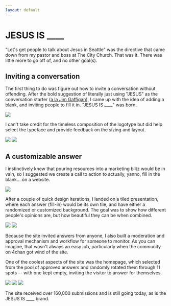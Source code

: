 ```yaml
---
layout: default
---
```


# JESUS IS ____

"Let's get people to talk about Jesus in Seattle" was the directive that came down from my pastor and boss at The City Church. That was it. There was little more to go off of, and no other goal(s).

## Inviting a conversation

The first thing to do was figure out how to invite a conversation without offending. After the bold suggestion of literally just using "JESUS" as the conversation starter ([a la Jim Gaffigan](https://www.youtube.com/watch?v=2k_9mXpNdgU)), I came up with the idea of adding a blank, and inviting people to fill it in. "JESUS IS ____" was born.

<img src="/jesusis/wall.JPG">

I can't take credit for the timeless composition of the logotype but did help select the typeface and provide feedback on the sizing and layout.

<div class="image-group">
  <img src="/jesusis/billboard.jpg">
  <img src="/jesusis/bus.jpg">
</div>

## A customizable answer

I instinctively knew that pouring resources into a marketing blitz would be in vain, so I suggested we create a call to action to actually, yanno, fill in the blank... on a website.

<img src="/jesusis/site-screenshot.png">

After a couple of quick design iterations, I landed on a tiled presentation, where each answer (fill-in) would be its own tile, and have either a randomized or customized background. The goal was to show how different people's opinions are, but how beautiful they can be when combined.

<div class="image-group">
  <img src="/jesusis/submit-form.png">
  <img src="/jesusis/example.png">
</div>

Because the site invited answers from anyone, I also built a moderation and approval mechanism and workflow for someone to monitor. As you can imagine, that wasn't always an easy job, particularly when the community on 4chan got wind of the site.

One of the coolest aspects of the site was the homepage, which selected from the pool of approved answers and randomly rotated them through 11 spots -- with one kept empty, inviting the visitor to answer for themselves.

<div class="image-group">
  <img src="/jesusis/yoda-bumpersticker.JPG">
  <img src="/jesusis/enrollment-poster.JPG">
  <img src="jesustaco.jpg">
</div>

The site received over 160,000 submissions and is still going today, as is the JESUS IS ____ brand.
